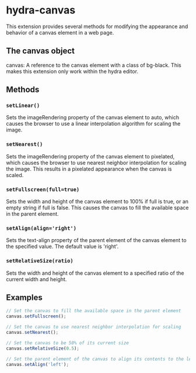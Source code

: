 # hydra-canvas

This extension provides several methods for modifying the appearance and behavior of a canvas element in a web page.

## The canvas object

canvas: A reference to the canvas element with a class of bg-black. This makes this extension only work within the hydra editor.

## Methods

### `setLinear()`

Sets the imageRendering property of the canvas element to auto, which causes the browser to use a linear interpolation algorithm for scaling the image.

### `setNearest()`

Sets the imageRendering property of the canvas element to pixelated, which causes the browser to use nearest neighbor interpolation for scaling the image. This results in a pixelated appearance when the canvas is scaled.

### `setFullscreen(full=true)`

Sets the width and height of the canvas element to 100% if full is true, or an empty string if full is false. This causes the canvas to fill the available space in the parent element.

### `setAlign(align='right')`

Sets the text-align property of the parent element of the canvas element to the specified value. The default value is 'right'.

### `setRelativeSize(ratio)`

Sets the width and height of the canvas element to a specified ratio of the current width and height.

## Examples

```javascript
// Set the canvas to fill the available space in the parent element
canvas.setFullscreen();

// Set the canvas to use nearest neighbor interpolation for scaling
canvas.setNearest();

// Set the canvas to be 50% of its current size
canvas.setRelativeSize(0.5);

// Set the parent element of the canvas to align its contents to the left
canvas.setAlign('left');
```
